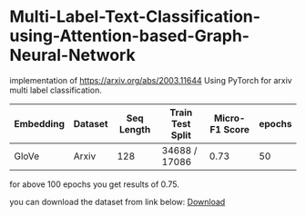 # Multi-Label-Text-Classification-using-Attention-based-Graph-Neural-Network
implementation of https://arxiv.org/abs/2003.11644 Using PyTorch for arxiv multi label classification.


|Embedding	|Dataset	|Seq Length	|Train Test Split	|Micro-F1 Score| epochs
------------|---------|-----------|-----------------|--------------|--------
GloVe |	Arxiv	|128	|34688 / 17086	|0.73| 50

for above 100 epochs you get results of 0.75.

you can download the dataset from link below:
[Download](https://drive.google.com/file/d/1QlFyrUpAKH2cmhV8456CxPITHNlNqFG8/view)
